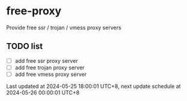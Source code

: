 
# free-proxy
Provide free ssr / trojan / vmess proxy servers


## TODO list
- [ ] add free ssr proxy server
- [ ] add free trojan proxy server
- [ ] add free vmess proxy server

Last updated at 2024-05-25 18:00:01 UTC+8, next update schedule at 2024-05-26 00:00:01 UTC+8

